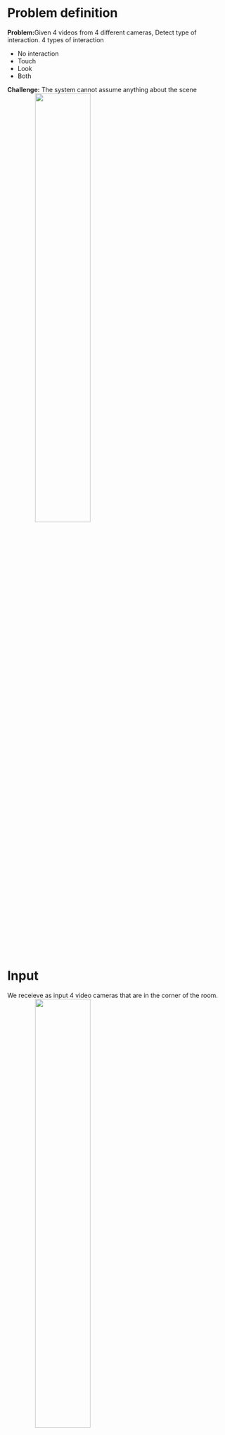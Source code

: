 # Problem definition
<b>Problem:</b>Given 4 videos from 4 different cameras, Detect type of interaction.
4 types of interaction
- No interaction
- Touch
- Look
- Both

<b>Challenge:</b> The system cannot assume anything about the scene <br/>
<img src="https://image.ibb.co/e4AL9T/Screen_Shot_2018_07_24_at_11_25_30.png" width="50%" style="text-align:center">

# Input
We receieve as input 4 video cameras that are in the corner of the room. 
<img src="https://preview.ibb.co/eXVyw8/Screen_Shot_2018_07_24_at_11_42_42.png" width="50%" style="text-align:center">

# First approach - 3D reconstruction
<img src="https://preview.ibb.co/cmwSpT/Screen_Shot_2018_07_24_at_11_47_07.png" width="75%" style="text-align:center">

<b>We first calibrate our 4 cameras in-order to reconstructe the 3d scene.</b>
<img src="https://preview.ibb.co/kfQh68/Screen_Shot_2018_07_24_at_15_29_01.png" width="50%" style="text-align:center">

<b>Then, we perform the following steps:</b>
1. Detect person using openpose
2. Recognize person's identity
3. find (x,y) coordinates of both eyes and noise
4. Find (x,y,z) coordinates from two cameras
5. Find each person’s face plane
6. Get plane's normal => looking direction
7. Classify interaction
<img src="https://preview.ibb.co/cZUBYo/Screen_Shot_2018_07_24_at_15_36_46.png" width="100%" style="text-align:center">

This approach worked well but had room for improvment. This is because of errors in the calibration. 
Because of this issues we improved to our second approach.
<img src="https://preview.ibb.co/n46VR8/Screen_Shot_2018_07_24_at_15_38_48.png" width="100%" style="text-align:center">
# Second approach - 3D estimation

